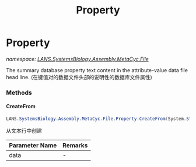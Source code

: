 ﻿---
title: Property
---

# Property
_namespace: [LANS.SystemsBiology.Assembly.MetaCyc.File](N-LANS.SystemsBiology.Assembly.MetaCyc.File.html)_

The summary database property text content in the attribute-value data file head line. 
 (在键值对的数据文件头部的说明性的数据库文件属性)

### Methods

#### CreateFrom
```csharp
LANS.SystemsBiology.Assembly.MetaCyc.File.Property.CreateFrom(System.String[])
```
从文本行中创建

|Parameter Name|Remarks|
|--------------|-------|
|data|-|





